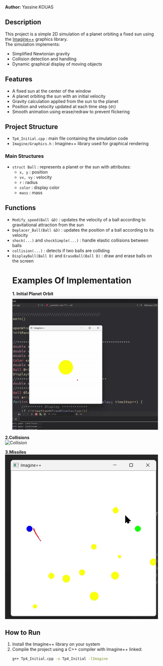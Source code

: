 

**Author:** Yassine KOUAS  

## Description

This project is a simple 2D simulation of a planet orbiting a fixed sun using the [Imagine++](https://imagine.enpc.fr/) graphics library.  
The simulation implements:  
- Simplified Newtonian gravity  
- Collision detection and handling  
- Dynamic graphical display of moving objects  

## Features

- A fixed sun at the center of the window  
- A planet orbiting the sun with an initial velocity  
- Gravity calculation applied from the sun to the planet  
- Position and velocity updated at each time step (`dt`)  
- Smooth animation using erase/redraw to prevent flickering  

## Project Structure

- `Tp4_Initial.cpp` : main file containing the simulation code  
- `Imagine/Graphics.h` : Imagine++ library used for graphical rendering  

### Main Structures

- `struct Ball` : represents a planet or the sun with attributes:
  - `x, y` : position
  - `vx, vy` : velocity
  - `r` : radius
  - `color` : display color
  - `mass` : mass

## Functions

- `Modify_speed(Ball &D)` : updates the velocity of a ball according to gravitational attraction from the sun  
- `Deplacer_Ball(Ball &D)` : updates the position of a ball according to its velocity  
- `shock(...)` and `shockSimple(...)` : handle elastic collisions between balls  
- `collision(...)` : detects if two balls are colliding  
- `DisplayBall(Ball D)` and `EraseBall(Ball D)` : draw and erase balls on the screen
  # Examples Of Implementation
  **1. Initial Planet Orbit**  
![Planet Orbit](Sun.gif)  

**2.Collisions**  
![Collision](Planets.gif)  

**3.Missiles**  
![Missiles](duel.gif) 

## How to Run

1. Install the Imagine++ library on your system  
2. Compile the project using a C++ compiler with Imagine++ linked:
   ```bash
   g++ Tp4_Initial.cpp -o Tp4_Initial -lImagine
